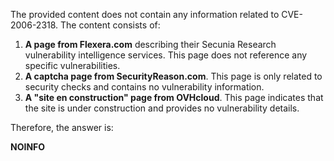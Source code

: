 The provided content does not contain any information related to CVE-2006-2318. The content consists of:

1.  **A page from Flexera.com** describing their Secunia Research vulnerability intelligence services. This page does not reference any specific vulnerabilities.
2.  **A captcha page from SecurityReason.com**. This page is only related to security checks and contains no vulnerability information.
3.  **A "site en construction" page from OVHcloud**. This page indicates that the site is under construction and provides no vulnerability details.

Therefore, the answer is:

**NOINFO**
